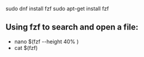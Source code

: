 
sudo dnf install fzf
sudo apt-get install fzf


## Using fzf to search and open a file:
- nano  $(fzf --height 40% )
- cat  $(fzf) 
